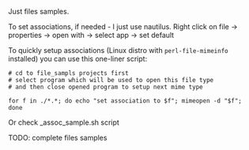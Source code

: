 Just files samples.

To set associations, if needed - I just use nautilus.
Right click on file -> properties -> open with -> select app -> set default

To quickly setup associations (Linux distro with `perl-file-mimeinfo` installed) you can use this one-liner script:
```
# cd to file_sampls projects first
# select program which will be used to open this file type
# and then close opened program to setup next mime type

for f in ./*.*; do echo "set association to $f"; mimeopen -d "$f"; done
```

Or check _assoc_sample.sh script

TODO: complete files samples
